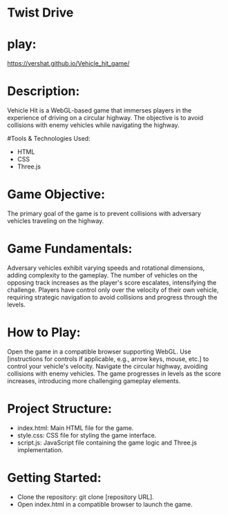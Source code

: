 # Twist Drive
# play:
https://vershat.github.io/Vehicle_hit_game/
# Description:
Vehicle Hit is a WebGL-based game that immerses players in the experience of driving on a circular highway. The objective is to avoid collisions with enemy vehicles while navigating the highway.

#Tools & Technologies Used:
- HTML
- CSS
- Three.js
  
# Game Objective:
The primary goal of the game is to prevent collisions with adversary vehicles traveling on the highway.

# Game Fundamentals:
Adversary vehicles exhibit varying speeds and rotational dimensions, adding complexity to the gameplay.
The number of vehicles on the opposing track increases as the player's score escalates, intensifying the challenge.
Players have control only over the velocity of their own vehicle, requiring strategic navigation to avoid collisions and progress through the levels.

# How to Play:
Open the game in a compatible browser supporting WebGL.
Use [instructions for controls if applicable, e.g., arrow keys, mouse, etc.] to control your vehicle's velocity.
Navigate the circular highway, avoiding collisions with enemy vehicles.
The game progresses in levels as the score increases, introducing more challenging gameplay elements.

# Project Structure:
* index.html: Main HTML file for the game.
* style.css: CSS file for styling the game interface.
* script.js: JavaScript file containing the game logic and Three.js implementation.

# Getting Started:
* Clone the repository: git clone [repository URL].
* Open index.html in a compatible browser to launch the game.
